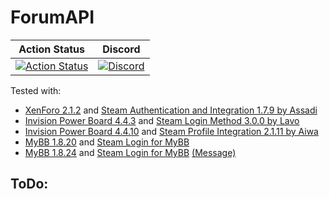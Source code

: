 # ForumAPI

| Action Status | Discord |
|:-------------:|:-------:|
| [![Action Status](https://github.com/Bara/ForumAPI/workflows/Compile%20with%20SourceMod/badge.svg)](https://github.com/Bara/ForumAPI/actions) | [![Discord](https://img.shields.io/discord/388685157286019072.svg)](https://discord.gg/NUMQfgs) |

Tested with:
 - [XenForo 2.1.2](https://xenforo.com/) and [Steam Authentication and Integration 1.7.9 by Assadi](https://xenforo.com/community/resources/xf2-s70-steam-authentication-and-integration-connected-accounts-new-analytics-xf1-importing.6088/)
 - [Invision Power Board 4.4.3](https://invisioncommunity.com/) and [Steam Login Method 3.0.0 by Lavo](https://invisioncommunity.com/files/file/7555-steam-login-method/)
 - [Invision Power Board 4.4.10](https://invisioncommunity.com/) and [Steam Profile Integration 2.1.11 by Aiwa](https://invisioncommunity.com/files/file/8170-steam-profile-integration/)
 - [MyBB 1.8.20](https://mybb.com/) and [Steam Login for MyBB](https://github.com/brnicot/Steam-Login-MyBB-1.8)
 - [MyBB 1.8.24](https://mybb.com/) and [Steam Login for MyBB](https://github.com/FreezeWarfare/Steam-Login-MyBB-1.8) [(Message)](https://forums.alliedmods.net/showpost.php?p=2728065&postcount=21)


ToDo:
 - 
